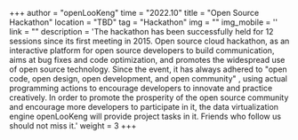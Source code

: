 ﻿+++
author = "openLooKeng"
time = "2022.10" 
title = "Open Source Hackathon" 
location = "TBD" 
tag = "Hackathon"
img = "" 
img_mobile = ''
link = ""
description = 'The hackathon has been successfully held for 12 sessions since its first meeting in 2015. Open source cloud hackathon, as an interactive platform for open source developers to build communication, aims at bug fixes and code optimization, and promotes the widespread use of open source technology. Since the event, it has always adhered to "open code, open design, open development, and open community" , using actual programming actions to encourage developers to innovate and practice creatively. In order to promote the prosperity of the open source community and encourage more developers to participate in it, the data virtualization engine openLooKeng will provide project tasks in it. Friends who follow us should not miss it.'
weight = 3
+++

